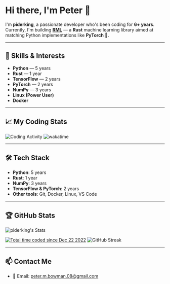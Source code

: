 
# Hi there, I'm Peter 👋

I'm **piderking**, a passionate developer who's been coding for **6+ years**.  
Currently, I'm building **[RML](https://github.com/piderking/rml)** — a **Rust** machine learning library aimed at matching Python implementations like **PyTorch** 🚀.

---

## 🚀 Skills & Interests

- **Python** — 5 years
- **Rust** — 1 year
- **TensorFlow** — 2 years
- **PyTorch** — 2 years
- **NumPy** — 3 years
- **Linux (Power User)**
- **Docker**

---

## 📈 My Coding Stats

![Coding Activity](https://wakatime.com/share/@c9536339-58ce-4229-9236-44a5f3ea413a/d795cbbb-3089-4575-81a0-cec1d16930f4.png)
![wakatime](https://wakatime.com/badge/user/c9536339-58ce-4229-9236-44a5f3ea413a.svg)

---

## 🛠 Tech Stack

- **Python**: 5 years
- **Rust**: 1 year
- **NumPy**: 3 years
- **TensorFlow & PyTorch**: 2 years
- **Other tools**: Git, Docker, Linux, VS Code

---

## 🏆 GitHub Stats

![piderking's Stats](https://github-readme-stats.vercel.app/api?username=piderking&theme=vue-dark&show_icons=true&hide_border=true&count_private=true)

<a href="https://wakatime.com/@c9536339-58ce-4229-9236-44a5f3ea413a"><img src="https://wakatime.com/badge/user/c9536339-58ce-4229-9236-44a5f3ea413a.svg" alt="Total time coded since Dec 22 2022" /></a>
![GitHub Streak](https://streak-stats.demolab.com/?user=piderking&theme=vue-dark&hide_border=true)

---

## 📫 Contact Me

- 📧 Email: [peter.m.bowman.08@gmail.com](mailto:peter.m.bowman.08@gmail.com)



